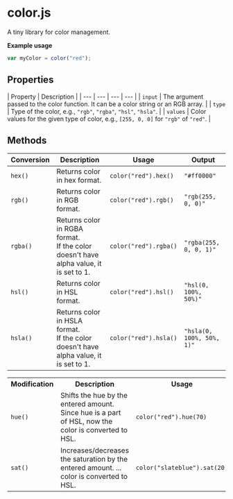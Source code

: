 # color.js

A tiny library for color management.

**Example usage**

```javascript
var myColor = color("red");
```

## Properties

| Property | Description |
| --- | --- | --- | --- |
| `input` | The argument passed to the color function. It can be a color string or an RGB array. |
| `type` | Type of the color, e.g., `"rgb"`, `"rgba"`, `"hsl"`, `"hsla"`. |
| `values` | Color values for the given type of color, e.g., `[255, 0, 0]` for `"rgb"` of `"red"`. |



## Methods

| Conversion | Description | Usage | Output |
| --- | --- | --- | --- |
| `hex()` | Returns color in hex format. | `color("red").hex()` | `"#ff0000"` |
| `rgb()` | Returns color in RGB format. | `color("red").rgb()` | `"rgb(255, 0, 0)"` |
| `rgba()` | Returns color in RGBA format. <br> If the color doesn't have alpha value, it is set to 1. | `color("red").rgba()` | `"rgba(255, 0, 0, 1)"` |
| `hsl()` | Returns color in HSL format. | `color("red").hsl()` | `"hsl(0, 100%, 50%)"` |
| `hsla()` | Returns color in HSLA format. <br> If the color doesn't have alpha value, it is set to 1. | `color("red").hsla()` | `"hsla(0, 100%, 50%, 1)"` |

<table>
	<tr>
		<th>Modification</th>
		<th>Description</th>
		<th>Usage</th>
		<th>After Mod.</th>
	</tr>
	<tr>
		<td><code>hue()</code></td>
		<td>Shifts the hue by the entered amount. Since hue is a part of HSL, now the color is converted to HSL.</td>
		<td><code>color("red").hue(70)</code></td>
		<td><pre>{
	input  : "hsl(70, 100%, 50%)"
	type   : "hsl"
	values : [70, 100, 50])"
}</pre></td>
	</tr>
	<tr>
		<td><code>sat()</code></td>
		<td>Increases/decreases the saturation by the entered amount. ... color is converted to HSL.</td>
		<td><code>color("slateblue").sat(20)</code></td>
		<td><pre>{
	input  : "hsl(248, 73%, 58%)"
	type   : "hsl"
	values : [248, 73, 58])"
}</pre></td>
	</tr>
</table>



